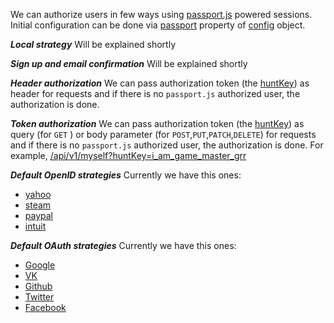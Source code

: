 We can authorize users in few ways using [passport.js](http://passportjs.org) powered sessions.
Initial configuration can be done via [passport](/documentation/passport.html)
property of [config](/documentation/config.html) object.

***Local strategy***
Will be explained shortly

***Sign up and email confirmation***
Will be explained shortly

***Header authorization***
We can pass authorization token (the [huntKey](/documentation/User.html#.findOneByHuntKey))
as header for requests and if there is no `passport.js` authorized user, the authorization is done.

***Token authorization***
We can pass authorization token (the [huntKey](/documentation/User.html#.findOneByHuntKey))
as query (for `GET` ) or body parameter (for `POST`,`PUT`,`PATCH`,`DELETE`) for requests
and if there is no `passport.js` authorized user, the authorization is done.
For example, [/api/v1/myself?huntKey=i_am_game_master_grr](/api/v1/myself?huntKey=i_am_game_master_grr)

***Default OpenID strategies***
Currently we have this ones:

- [yahoo](/auth/yahoo)
- [steam](/auth/steam) 	
- [paypal](/auth/paypal) 	
- [intuit](/auth/intuit)

***Default OAuth strategies***
Currently we have this ones:

- [Google](/auth/google)
- [VK](/auth/vk)
- [Github](/auth/github) 	
- [Twitter](/auth/twitter) 	
- [Facebook](/auth/facebook)




